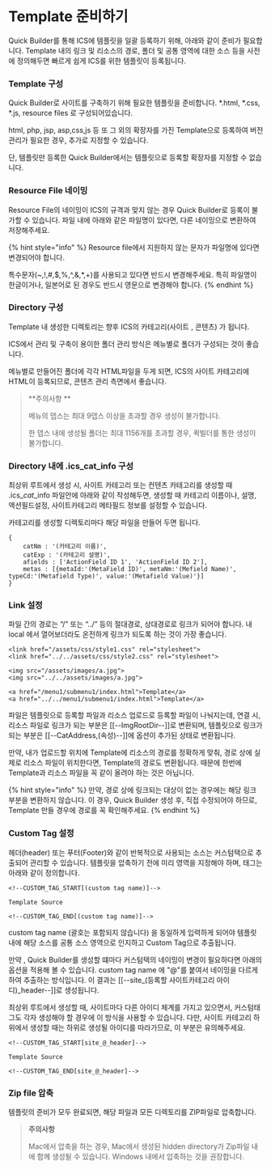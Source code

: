 # Template 준비하기

Quick Builder를 통해 ICS에 템플릿을 일괄 등록하기 위해, 아래와 같이 준비가 필요합니다. Template 내의 링크 및 리소스의 경로, 폴더 및 공통 영역에 대한 소스 등을 사전에 정의해두면 빠르게 쉽게 ICS를 위한 템플릿이 등록됩니다.



### Template 구성

Quick Builder로 사이트를 구축하기 위해 필요한 템플릿을 준비합니다. \*.html, \*.css, \*.js, resource files 로 구성되어있습니다.&#x20;

html, php, jsp, asp,css,js 등 또 그 외의 확장자를 가진 Template으로 등록하여 버전관리가 필요한 경우, 추가로 지정할 수 있습니다.

단, 템플릿만 등록한 Quick Builder에서는 템플릿으로 등록할 확장자를 지정할 수 없습니다.&#x20;



### Resource File 네이밍

Resource File의 네이밍이 ICS의 규격과 맞지 않는 경우 Quick Builder로 등록이 불가할 수 있습니다.  파일 내에 아래와 같은 파일명이 있다면, 다른 네이밍으로 변환하여 저장해주세요.

{% hint style="info" %}
Resource file에서 지원하지 않는 문자가 파일명에 있다면 변경되어야 합니다.&#x20;

특수문자(\~,!,#,$,%,^,&,\*,+)를 사용되고 있다면 반드시 변경해주세요. 특히 파일명이 한글이거나, 일본어로 된 경우도 반드시 영문으로 변경해야 합니다.
{% endhint %}



### Directory 구성&#x20;

Template 내 생성한 디렉토리는 향후 ICS의 카테고리(사이트 , 콘텐츠) 가 됩니다.&#x20;

ICS에서 관리 및 구축이 용이한 폴더 관리 방식은 메뉴별로 폴더가 구성되는 것이 좋습니다.&#x20;

메뉴별로 만들어진 폴더에 각각 HTML파일을 두게 되면, ICS의 사이트 카테고리에 HTML이 등록되므로, 콘텐츠 관리 측면에서 좋습니다.

> **주의사항 **
>
> 메뉴의 뎁스는 최대 9뎁스 이상을 초과할 경우 생성이 불가합니다.&#x20;
>
> 한 뎁스 내에 생성될 폴더는 최대 1156개를 초과할 경우, 퀵빌더를 통한 생성이 불가합니다.&#x20;

### Directory 내에 .ics\_cat\_info 구성

최상위 루트에서 생성 시, 사이트 카테고리 또는 컨텐츠 카테고리를 생성할 때 .ics\__cat_\_info 파일안에 아래와 같이 작성해두면, 생성할 때 카테고리 이름이나, 설명, 액션필드설정, 사이트카테고리 메타필드 정보를 설정할 수 있습니다.

카테고리를 생성할 디렉토리마다 해당 파일을 만들어 두면 됩니다.&#x20;

```
{
	catNm : '(카테고리 이름)',
	catExp : '(카테고리 설명)',
	afields : ['ActionField ID 1', 'ActionField ID 2'],
	metas : [{metaId:'(MetaField ID)', metaNm:'(Mefield Name)', typeCd:'(Metafield Type)', value:'(Metafield Value)'}]
}
```



### Link 설정&#x20;

파일 간의 경로는 “/” 또는 “../” 등의 절대경로, 상대경로로 링크가 되어야 합니다. 내 local 에서 열어보더라도 온전하게 링크가 되도록 하는 것이 가장 좋습니다.

```
<link href="/assets/css/style1.css" rel="stylesheet">
<link href="../../assets/css/style2.css" rel="stylesheet">

<img src="/assets/images/a.jpg">
<img src="../../assets/images/a.jpg">

<a href="/menu1/submenu1/index.html">Template</a>
<a href="../../menu1/submenu1/index.html">Template</a>
```

파일은 템플릿으로 등록할 파일과 리소스 업로드로 등록할 파일이 나눠지는데, 연결 시, 리소스 파일로 링크가 되는 부분은 \[\[--ImgRootDir--]]로 변환되며, 템플릿으로 링크가 되는 부분은 \[\[--CatAddress,(속성)--]]에 옵션이 추가된 상태로 변환됩니다.

만약, 내가 업로드할 위치에 Template에 리소스의 경로를 정확하게 맞춰, 경로 상에 실제로 리소스 파일이 위치한다면, Template의 경로도 변환됩니다. 때문에 한번에 Template과 리소스 파일을 꼭 같이 올려야 하는 것은 아닙니다. &#x20;

{% hint style="info" %}
만약, 경로 상에 링크되는 대상이 없는 경우에는 해당 링크 부분을 변환하지 않습니다. 이 경우, Quick Builder 생성 후, 직접 수정되어야 하므로, Template 만들 경우에 경로를 꼭 확인해주세요.
{% endhint %}



### Custom Tag 설정

헤더(header) 또는 푸터(Footer)와 같이 반복적으로 사용되는 소스는 커스텀택으로 추출되어 관리할 수 있습니다. 템플릿을 압축하기 전에 미리 영역을 지정해야 하며, 태그는 아래와 같이 정의합니다.

```
<!--CUSTOM_TAG_START[(custom tag name)]-->

Template Source

<!--CUSTOM_TAG_END[(custom tag name)]-->
```

custom tag name (괄호는 포함되지 않습니다) 을 동일하게 입력하게 되어야 템플릿 내에 해당 소스를 공통 소스 영역으로 인지하고 Custom Tag으로 추출됩니다.&#x20;

만약 , Quick Builder를 생성할 떄마다 커스텀택의 네이밍이 변경이 필요하다면 아래의 옵션을 적용해 볼 수 있습니다. custom tag name 에 "@"를 붙여서 네이밍을 다르게 하여 추출하는 방식입니다. 이 결과는 \[\[--site\_(등록할 사이트카테고리 아이디)\_header--]]로 생성됩니다.&#x20;

최상위 루트에서 생성할 때, 사이트마다 다른 아이디 체계를 가지고 있으면서, 커스텀태그도 각자 생성해야 할 경우에 이 방식을 사용할 수 있습니다. 다만, 사이트 카테고리 하위에서 생성할 때는 하위로 생성될 아이디를 따라가므로, 이 부분은 유의해주세요.

```
<!--CUSTOM_TAG_START[site_@_header]-->

Template Source

<!--CUSTOM_TAG_END[site_@_header]-->
```

&#x20;



### Zip file 압축&#x20;

템플릿의 준비가 모두 완료되면, 해당 파일과 모든 디렉토리를 ZIP파일로 압축합니다.

> **주의사항**
>
> Mac에서 압축을 하는 경우, Mac에서 생성된 hidden directory가 Zip파일 내에 함께 생성될 수 있습니다. Windows 내에서 압축하는 것을 권장합니다.
